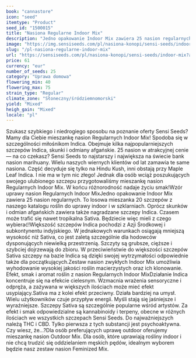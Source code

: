 ```yaml
---
book: "cannastore"
icon: "seed"
itemtype: "Product"
seed_id: "1500015"
title: "Nasiona Regularne Indoor Mix"
description: "Jedno opakowanie Indoor Mix zawiera 25 nasion regularnych. Są to głównie szczepy Indica z dodatkiem szczepów Sativa."
image: "https://img.sensiseeds.com/pl/nasiona-konopi/sensi-seeds/indoor-mix-image.png"
slug: "/pl-nasiona-regularne-indoor-mix"
url: "https://sensiseeds.com/pl/nasiona-konopi/sensi-seeds/indoor-mix?a_aid=cannastore"
price: 61
currency: "eur"
number_of_seeds: 25
category: "Uprawa domowa"
flowering_min: 40
flowering_max: 75
strain_type: "Regular"
climate_zone: "Słoneczny/śródziemnomorski"
yield: "Mixed"
heigh_gain: "Mixed"
locale: "pl"
---
```

Szukasz szybkiego i niedrogiego sposobu na poznanie oferty Sensi Seeds? Mamy dla Ciebie mieszankę nasion Regularnych Indoor Mix! Spodoba się w szczególności miłośnikom Indica. Obejmuje kilka najpopularniejszych szczepów Indica, skunki i odmiany afgańskie. 25 nasion w atrakcyjnej cenie — na co czekasz? Sensi Seeds to najstarszy i największa na świecie bank nasion marihuany. Wielu naszych wiernych klientów od lat zamawia te same nasiona. Część decyduje się tylko na Hindu Kush, inni obstają przy Maple Leaf Indica. I nie ma w tym nic złego! Jednak dla osób wciąż poszukujących swojego ulubionego szczepu przygotowaliśmy mieszankę nasion Regularnych Indoor Mix. W końcu różnorodność nadaje życiu smak!Wzór uprawy nasion Regularnych Indoor MixJedno opakowanie Indoor Mix zawiera 25 nasion regularnych. To losowa mieszanka 20 szczepów z naszego katalogu roślin do uprawy indoor i w szklarniach. Oprócz skunków i odmian afgańskich zawiera także nagradzane szczepy Indica. Czasem może trafić się nawet tropikalna Sativa. Będziecie więc mieli z czego wybierać!Większość szczepów Indica pochodzi z Azji Środkowej i subkontynentu indyjskiego. W jednakowych warunkach osiągają mniejszą wysokość niż Sativa, co jest zaletą szczególnie dla hodowców dysponujących niewielką przestrzenią. Szczyty są grubsze, cięższe i szybciej dojrzewają do zbioru. W przeciwieństwie do większości szczepów Sativa szczepy na bazie Indica są dzięki swojej wytrzymałości odpowiednie także dla początkujących.Zestaw nasion zwykłych Indoor Mix umożliwia wyhodowanie wysokiej jakości roślin macierzystych oraz ich klonowanie. Efekt, smak i aromat roślin z nasion Regularnych Indoor MixDziałanie Indica koncentruje się na efekcie cielesnym. Wzmacnia wrażenia sensoryczne i odpręża, a zażywana w większych ilościach może mieć efekt usypiający.Sativa ma z kolei efekt przeciwny. Działa bardziej na umysł. Wielu użytkowników czuje przypływ energii. Myśli stają się jaśniejsze i wyraźniejsze. Szczepy Sativa są szczególnie popularne wśród artystów. Za efekt i smak odpowiedzialne są kannabinoidy i terpeny, obecne w różnych ilościach we wszystkich szczepach Sensi Seeds. Do najważniejszych należą THC i CBD. Tylko pierwsza z tych substancji jest psychoaktywna. Czy wiesz, że…?Dla osób preferujących uprawę outdoor oferujemy mieszankę nasion Outdoor Mix. Dla osób, które uprawiają rośliny indoor i nie chcą trudzić się oddzielaniem męskich pędów, idealnym wyborem będzie nasz zestaw nasion Feminized Mix.
